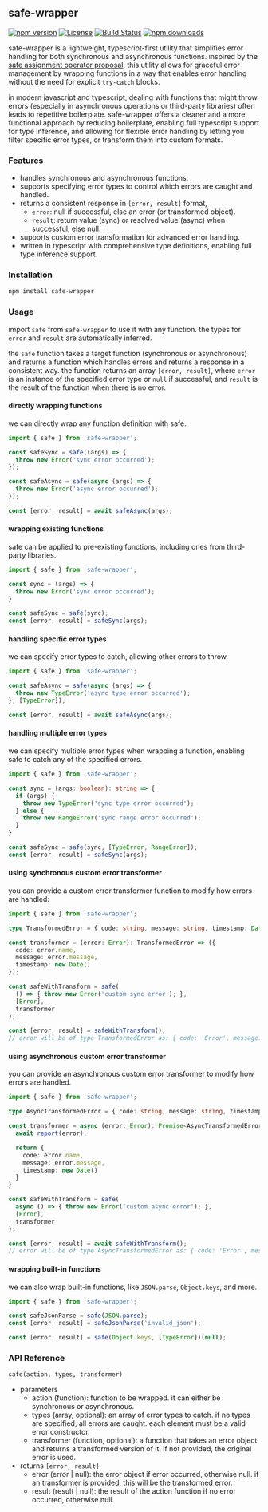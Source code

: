 ## safe-wrapper

[![npm version](https://img.shields.io/npm/v/safe-wrapper.svg)](https://www.npmjs.com/package/safe-wrapper)
[![License](https://img.shields.io/npm/l/safe-wrapper.svg)](https://github.com/mcking-07/safe-wrapper/blob/main/LICENSE)
[![Build Status](https://github.com/mcking-07/safe-wrapper/workflows/publish/badge.svg)](https://github.com/mcking-07/safe-wrapper/actions)
[![npm downloads](https://img.shields.io/npm/dm/safe-wrapper.svg)](https://www.npmjs.com/package/safe-wrapper)

safe-wrapper is a lightweight, typescript-first utility that simplifies error handling for both synchronous and asynchronous functions. inspired by the [safe assignment operator proposal](https://github.com/arthurfiorette/proposal-safe-assignment-operator), this utility allows for graceful error management by wrapping functions in a way that enables error handling without the need for explicit `try-catch` blocks.

in modern javascript and typescript, dealing with functions that might throw errors (especially in asynchronous operations or third-party libraries) often leads to repetitive boilerplate. safe-wrapper offers a cleaner and a more functional approach by reducing boilerplate, enabling full typescript support for type inference, and allowing for flexible error handling by letting you filter specific error types, or transform them into custom formats.

### Features

- handles synchronous and asynchronous functions.
- supports specifying error types to control which errors are caught and handled.
- returns a consistent response in `[error, result]` format,
  - `error`: null if successful, else an error (or transformed object).
  - `result`: return value (sync) or resolved value (async) when successful, else null.
- supports custom error transformation for advanced error handling.
- written in typescript with comprehensive type definitions, enabling full type inference support.

### Installation

```sh
npm install safe-wrapper
```

### Usage

import `safe` from `safe-wrapper` to use it with any function. the types for `error` and `result` are automatically inferred.

the `safe` function takes a target function (synchronous or asynchronous) and returns a function which handles errors and returns a response in a consistent way. the function returns an array `[error, result]`, where `error` is an instance of the specified error type or `null` if successful, and `result` is the result of the function when there is no error.

#### directly wrapping functions

we can directly wrap any function definition with safe.

```javascript
import { safe } from 'safe-wrapper';

const safeSync = safe((args) => {
  throw new Error('sync error occurred');
});

const safeAsync = safe(async (args) => {
  throw new Error('async error occurred');
});

const [error, result] = await safeAsync(args);
```

#### wrapping existing functions

safe can be applied to pre-existing functions, including ones from third-party libraries.

```javascript
import { safe } from 'safe-wrapper';

const sync = (args) => {
  throw new Error('sync error occurred');
}

const safeSync = safe(sync);
const [error, result] = safeSync(args);
```

#### handling specific error types

we can specify error types to catch, allowing other errors to throw.

```javascript
import { safe } from 'safe-wrapper';

const safeAsync = safe(async (args) => {
  throw new TypeError('async type error occurred');
}, [TypeError]);

const [error, result] = await safeAsync(args);
```

#### handling multiple error types

we can specify multiple error types when wrapping a function, enabling safe to catch any of the specified errors.

```typescript
import { safe } from 'safe-wrapper';

const sync = (args: boolean): string => {
  if (args) {
    throw new TypeError('sync type error occurred');
  } else {
    throw new RangeError('sync range error occurred');
  }
}

const safeSync = safe(sync, [TypeError, RangeError]);
const [error, result] = safeSync(args);
```

#### using synchronous custom error transformer

you can provide a custom error transformer function to modify how errors are handled:

```typescript
import { safe } from 'safe-wrapper';

type TransformedError = { code: string, message: string, timestamp: Date };

const transformer = (error: Error): TransformedError => ({
  code: error.name,
  message: error.message,
  timestamp: new Date()
});

const safeWithTransform = safe(
  () => { throw new Error('custom sync error'); },
  [Error],
  transformer
);

const [error, result] = safeWithTransform();
// error will be of type TransformedError as: { code: 'Error', message: 'custom sync error', timestamp: Date }
```

#### using asynchronous custom error transformer

you can provide an asynchronous custom error transformer to modify how errors are handled.

```typescript
import { safe } from 'safe-wrapper';

type AsyncTransformedError = { code: string, message: string, timestamp: Date };

const transformer = async (error: Error): Promise<AsyncTransformedError> => {
  await report(error);

  return {
    code: error.name,
    message: error.message,
    timestamp: new Date()
  }
}

const safeWithTransform = safe(
  async () => { throw new Error('custom async error'); },
  [Error],
  transformer
);

const [error, result] = await safeWithTransform();
// error will be of type AsyncTransformedError as: { code: 'Error', message: 'custom async error', timestamp: Date }
```

#### wrapping built-in functions

we can also wrap built-in functions, like `JSON.parse`, `Object.keys`, and more.

```javascript
import { safe } from 'safe-wrapper';

const safeJsonParse = safe(JSON.parse);
const [error, result] = safeJsonParse('invalid_json');

const [error, result] = safe(Object.keys, [TypeError])(null);
```

### API Reference

`safe(action, types, transformer)`

- parameters
  - action (function): function to be wrapped. it can either be synchronous or asynchronous.
  - types (array, optional): an array of error types to catch. if no types are specified, all errors are caught. each element must be a valid error constructor.
  - transformer (function, optional): a function that takes an error object and returns a transformed version of it. if not provided, the original error is used.
- returns `[error, result]`
  - error (error | null): the error object if error occurred, otherwise null. if an transformer is provided, this will be the transformed error.
  - result (result | null): the result of the action function if no error occurred, otherwise null.
